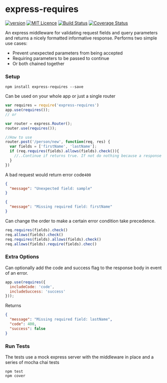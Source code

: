 # express-requires
[![version](https://img.shields.io/npm/v/express-requires.svg)](https://www.npmjs.org/package/express-requires)
[![MIT Licence](https://badges.frapsoft.com/os/mit/mit.svg?v=103)](https://opensource.org/licenses/mit-license.php)
[![Build Status](https://travis-ci.org/edufresne/express-requires.svg?branch=master)](https://travis-ci.org/edufresne/express-requires)
[![Coverage Status](https://coveralls.io/repos/github/edufresne/express-requires/badge.svg?branch=master)](https://coveralls.io/github/edufresne/express-requires?branch=master)

An express middleware for validating request fields and query parameters and returns a nicely formatted informative response.
Performs two simple use cases:
- Prevent unexpected parameters from being accepted
- Requiring parameters to be passed to continue
- Or both chained together

### Setup
```
npm install express-requires --save
```
Can be used on your whole app or just a single router
```javascript
var requires = require('express-requires')
app.use(requires());
// or

var router = express.Router();
router.use(requires());

//How to use
router.post('/person/new', function(req, res) {
  var fields = ['firstName', 'lastName'];
  if (req.requires(fields).allows(fields).check()){
    //..Continue if returns true. If not do nothing because a response is formatted and returned.
  }
})
```
A bad request would return error code`400`
```json
{
  "message": "Unexpected field: sample"
}
```
```json
{
  "message": "Missing required field: firstName"
}
```

Can change the order to make a certain error condition take precedence.
```javascript
req.requires(fields).check()
req.allows(fields).check()
req.requires(fields).allows(fields).check()
req.allows(fields).require(fields).chec()
```

### Extra Options
Can optionally add the code and success flag to the response body in event of an error.
```javascript
app.use(requires({
  includeCode: 'code',
  includeSuccess: 'success'
}));
```
Returns
```json
{
  "message": "Missing required field: lastName",
  "code": 400,
  "success": false
}
```

### Run Tests
The tests use a mock express server with the middleware in place and a series of mocha chai tests
```
npm test
npm cover
```

